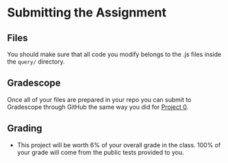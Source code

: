 # Submitting the Assignment



## Files <a id="files"></a>

You should make sure that all code you modify belongs to the .js files inside the `query/` directory.

## Gradescope <a id="gradescope"></a>

Once all of your files are prepared in your repo you can submit to Gradescope through GitHub the same way you did for [Project 0](https://cs186.gitbook.io/project/assignments/proj0/submitting#pushing-changes-to-github-classroom).

## Grading <a id="grading"></a>

* This project will be worth 6% of your overall grade in the class. 100% of your grade will come from the public tests provided to you.

